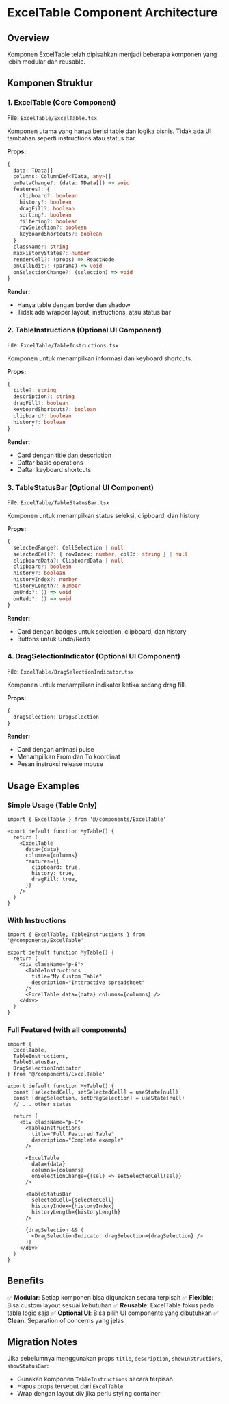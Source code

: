 # ExcelTable Component Architecture

## Overview
Komponen ExcelTable telah dipisahkan menjadi beberapa komponen yang lebih modular dan reusable.

## Komponen Struktur

### 1. **ExcelTable** (Core Component)
File: `ExcelTable/ExcelTable.tsx`

Komponen utama yang hanya berisi table dan logika bisnis. Tidak ada UI tambahan seperti instructions atau status bar.

**Props:**
```typescript
{
  data: TData[]
  columns: ColumnDef<TData, any>[]
  onDataChange?: (data: TData[]) => void
  features?: {
    clipboard?: boolean
    history?: boolean
    dragFill?: boolean
    sorting?: boolean
    filtering?: boolean
    rowSelection?: boolean
    keyboardShortcuts?: boolean
  }
  className?: string
  maxHistoryStates?: number
  renderCell?: (props) => ReactNode
  onCellEdit?: (params) => void
  onSelectionChange?: (selection) => void
}
```

**Render:**
- Hanya table dengan border dan shadow
- Tidak ada wrapper layout, instructions, atau status bar

### 2. **TableInstructions** (Optional UI Component)
File: `ExcelTable/TableInstructions.tsx`

Komponen untuk menampilkan informasi dan keyboard shortcuts.

**Props:**
```typescript
{
  title?: string
  description?: string
  dragFill?: boolean
  keyboardShortcuts?: boolean
  clipboard?: boolean
  history?: boolean
}
```

**Render:**
- Card dengan title dan description
- Daftar basic operations
- Daftar keyboard shortcuts

### 3. **TableStatusBar** (Optional UI Component)
File: `ExcelTable/TableStatusBar.tsx`

Komponen untuk menampilkan status seleksi, clipboard, dan history.

**Props:**
```typescript
{
  selectedRange?: CellSelection | null
  selectedCell?: { rowIndex: number; colId: string } | null
  clipboardData?: ClipboardData | null
  clipboard?: boolean
  history?: boolean
  historyIndex?: number
  historyLength?: number
  onUndo?: () => void
  onRedo?: () => void
}
```

**Render:**
- Card dengan badges untuk selection, clipboard, dan history
- Buttons untuk Undo/Redo

### 4. **DragSelectionIndicator** (Optional UI Component)
File: `ExcelTable/DragSelectionIndicator.tsx`

Komponen untuk menampilkan indikator ketika sedang drag fill.

**Props:**
```typescript
{
  dragSelection: DragSelection
}
```

**Render:**
- Card dengan animasi pulse
- Menampilkan From dan To koordinat
- Pesan instruksi release mouse

## Usage Examples

### Simple Usage (Table Only)
```tsx
import { ExcelTable } from '@/components/ExcelTable'

export default function MyTable() {
  return (
    <ExcelTable
      data={data}
      columns={columns}
      features={{
        clipboard: true,
        history: true,
        dragFill: true,
      }}
    />
  )
}
```

### With Instructions
```tsx
import { ExcelTable, TableInstructions } from '@/components/ExcelTable'

export default function MyTable() {
  return (
    <div className="p-8">
      <TableInstructions
        title="My Custom Table"
        description="Interactive spreadsheet"
      />
      <ExcelTable data={data} columns={columns} />
    </div>
  )
}
```

### Full Featured (with all components)
```tsx
import {
  ExcelTable,
  TableInstructions,
  TableStatusBar,
  DragSelectionIndicator
} from '@/components/ExcelTable'

export default function MyTable() {
  const [selectedCell, setSelectedCell] = useState(null)
  const [dragSelection, setDragSelection] = useState(null)
  // ... other states

  return (
    <div className="p-8">
      <TableInstructions
        title="Full Featured Table"
        description="Complete example"
      />
      
      <ExcelTable
        data={data}
        columns={columns}
        onSelectionChange={(sel) => setSelectedCell(sel)}
      />
      
      <TableStatusBar
        selectedCell={selectedCell}
        historyIndex={historyIndex}
        historyLength={historyLength}
      />
      
      {dragSelection && (
        <DragSelectionIndicator dragSelection={dragSelection} />
      )}
    </div>
  )
}
```

## Benefits

✅ **Modular**: Setiap komponen bisa digunakan secara terpisah
✅ **Flexible**: Bisa custom layout sesuai kebutuhan
✅ **Reusable**: ExcelTable fokus pada table logic saja
✅ **Optional UI**: Bisa pilih UI components yang dibutuhkan
✅ **Clean**: Separation of concerns yang jelas

## Migration Notes

Jika sebelumnya menggunakan props `title`, `description`, `showInstructions`, `showStatusBar`:
- Gunakan komponen `TableInstructions` secara terpisah
- Hapus props tersebut dari `ExcelTable`
- Wrap dengan layout div jika perlu styling container
